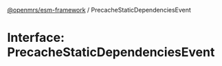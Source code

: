 [@openmrs/esm-framework](../API.md) / PrecacheStaticDependenciesEvent

# Interface: PrecacheStaticDependenciesEvent
